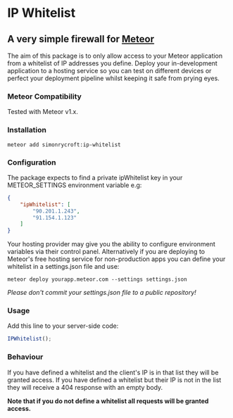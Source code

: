 # IP Whitelist
## A very simple firewall for [Meteor](https://www.meteor.com/)

The aim of this package is to only allow access to your Meteor application from a whitelist of IP addresses you define. Deploy your in-development application to a hosting service so you can test on different devices or perfect your deployment pipeline whilst keeping it safe from prying eyes.

### Meteor Compatibility

Tested with Meteor v1.x.

### Installation
```ssh
meteor add simonrycroft:ip-whitelist
```

### Configuration
The package expects to find a private ipWhitelist key in your METEOR_SETTINGS environment variable e.g:
```json
{
    "ipWhitelist": [
        "90.201.1.243",
        "91.154.1.123"
    ]
}
```
Your hosting provider may give you the ability to configure environment variables via their control panel. Alternatively if you are deploying to Meteor's free hosting service for non-production apps you can define your whitelist in a settings.json file and use:


```ssh
meteor deploy yourapp.meteor.com --settings settings.json
```

*Please don't commit your settings.json file to a public repository!*

### Usage
Add this line to your server-side code:
```javascript
IPWhitelist();
```

### Behaviour
If you have defined a whitelist and the client's IP is in that list they will be granted access. If you have defined a whitelist but their IP is not in the list they will receive a 404 response with an empty body.

**Note that if you do not define a whitelist all requests will be granted access.**

